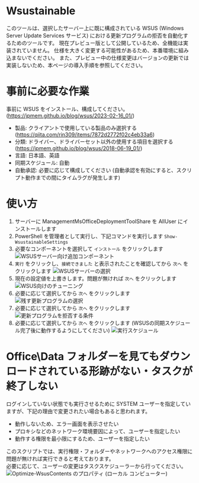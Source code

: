 # Wsustainable
このツールは、選択したサーバー上に既に構成されている WSUS (Windows Server Update Services サービス) における更新プログラムの拒否を自動化するためのツールです。
現在プレビュー版として公開しているため、全機能は実装されていません。
仕様を大きく変更する可能性があるため、本番環境に組み込まないでください。
また、プレビュー中の仕様変更はバージョンの更新では実装しないため、本ページの導入手順を参照してください。



# 事前に必要な作業
事前に WSUS をインストール、構成してください。(https://jpmem.github.io/blog/wsus/2023-02-16_01/)

- 製品: クライアントで使用している製品のみ選択する (https://qiita.com/rin309/items/7872d2772f02c4eb33a6)
- 分類: ドライバー、ドライバーセット以外の使用する項目を選択する (https://jpmem.github.io/blog/wsus/2018-06-19_01/)
- 言語: 日本語、英語
- 同期スケジュール: 自動
- 自動承認: 必要に応じて構成してください (自動承認を有効にすると、スクリプト動作までの間にタイムラグが発生します)


# 使い方
1. サーバーに ManagementMsOfficeDeploymentToolShare を AllUser にインストールします
2. PowerShell を管理者として実行し、下記コマンドを実行します
`Show-WsustainableSettings`
3. 必要なコンポーネントを選択して `インストール` をクリックします
![WSUSサーバー向け追加コンポーネント](https://user-images.githubusercontent.com/760251/230725560-7cb1b45b-65e2-405b-ab38-63b796c2999e.png)
4. `実行` をクリックし、`接続できました` と表示されたことを確認してから `次へ` をクリックします
![WSUSサーバーの選択](https://user-images.githubusercontent.com/760251/230725567-13e884ba-f23b-492e-a1b9-48d89a65eaf9.png)
5. 現在の設定値を上書きします。問題が無ければ `次へ` をクリックします
![WSUS向けのチューニング](https://user-images.githubusercontent.com/760251/230725571-750fd92b-98ff-40eb-9abb-d74209cba58b.png)
6. 必要に応じて選択してから `次へ` をクリックします
![残す更新プログラムの選択](https://user-images.githubusercontent.com/760251/230725575-79bf9749-0c7c-4468-9386-4dea9f41b228.png)
7. 必要に応じて選択してから `次へ` をクリックします
![更新プログラムを拒否する条件](https://user-images.githubusercontent.com/760251/230725599-a1d62784-31e9-4dab-a746-b3d2a690c4ce.png)
8. 必要に応じて選択してから `次へ` をクリックします (WSUSの同期スケジュール完了後に動作するようにしてください)
![実行スケジュール](https://user-images.githubusercontent.com/760251/230725616-d22fbeb7-1ad2-4023-b91d-46734511e11f.png)


# Office\Data フォルダーを見てもダウンロードされている形跡がない・タスクが終了しない
ログインしていない状態でも実行させるために SYSTEM ユーザーを指定していますが、下記の理由で変更されたい場合もあると思われます。
  
- 動作しないため、エラー画面を表示させたい
- プロキシなどのネットワーク環境要因によって、ユーザーを指定したい
- 動作する権限を最小限にするため、ユーザーを指定したい
  
このスクリプトでは、実行権限・フォルダーやネットワークへのアクセス権限に問題が無ければ実行できると考えております。  
必要に応じて、ユーザーの変更はタスクスケジューラーから行ってください。  
![Optimize-WsusContents のプロパティ (ローカル コンピューター)](https://user-images.githubusercontent.com/760251/230722128-428d6ed1-ae26-48ee-8892-dc52784ae8ee.png)
